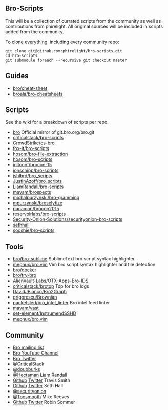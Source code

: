 Bro-Scripts
-----------

This will be a collection of currated scripts from the community as well as contributions from phirelight.  All original sources will be included in scripts added from the community.

To clone everything, including every community repo:

    git clone git@github.com:phirelight/bro-scripts.git
    cd bro-scripts 
    git submodule foreach --recursive git checkout master

Guides
------

* [bro/cheat-sheet](https://github.com/bro/cheat-sheet)
* [broala/bro-cheatsheets](https://github.com/broala/bro-cheatsheets)

Scripts
-------

See the wiki for a breakdown of scripts per repo.

* [bro](https://github.com/bro/bro) Official mirror of git.bro.org/bro.git
* [criticalstack/bro-scripts](https://github.com/criticalstack/bro-scripts)
* [CrowdStrike/cs-bro](https://github.com/CrowdStrike/cs-bro)
* [fox-it/bro-scripts](https://github.com/fox-it/bro-scripts)
* [hosom/bro-file-extraction](https://github.com/hosom/bro-file-extraction)
* [hosom/bro-scripts](https://github.com/hosom/bro-scripts)
* [initconf/brocon-15](https://github.com/initconf/brocon-15)
* [jonschipp/bro-scripts](https://github.com/jonschipp/bro-scripts)
* [jshlbrd/bro_scripts](https://github.com/jshlbrd/bro_scripts)
* [JustinAzoff/bro_scripts](https://github.com/JustinAzoff/bro_scripts)
* [LiamRandall/bro-scripts](https://github.com/LiamRandall/bro-scripts)
* [mavam/brospects](https://github.com/mavam/brospects)
* [michalpurzynski/bro-gramming](https://github.com/michalpurzynski/bro-gramming)
* [mpurzynski/broselytize](https://github.com/mpurzynski/broselytize)
* [panaman/brocon2015](https://github.com/panaman/brocon2015)
* [reservoirlabs/bro-scripts](https://github.com/reservoirlabs/bro-scripts)
* [Security-Onion-Solutions/securityonion-bro-scripts](https://github.com/Security-Onion-Solutions/securityonion-bro-scripts)
* [sethhall](https://github.com/sethhall?tab=repositories)
* [sooshie/bro-scripts](https://github.com/sooshie/bro-scripts)

Tools
-----

* [bro/bro-sublime](https://github.com/bro/bro-sublime) SublimeText bro script syntax highlighter
* [mephux/bro.vim](https://github.com/mephux/bro.vim) Vim bro script syntax highlighter and file detection
* [bro/docker](https://github.com/bro/bro-docker)
* [bro/try-bro](https://github.com/bro/try-bro)
* [AlienVault-Labs/OTX-Apps-Bro-IDS](https://github.com/AlienVault-Labs/OTX-Apps-Bro-IDS)
* [criticalstack/brotop](https://github.com/criticalstack/brotop) Top for bro logs
* [DavidJBianco/Bro2Graph](https://github.com/DavidJBianco/Bro2Graph)
* [grigorescu/Brownian](https://github.com/grigorescu/Brownian)
* [packetsled/bro_intel_linter](https://github.com/packetsled/bro_intel_linter) Bro intel feed linter
* [mavam/vast](https://github.com/mavam/vast)
* [set-element/InstrumendSSHD](https://github.com/set-element/InstrumentedSSHD)
* [mephux/bro.vim](https://github.com/mephux/bro.vim)

Community
---------

* [Bro mailing list](http://mailman.icsi.berkeley.edu/mailman/listinfo/bro)
* [Bro YouTube Channel](https://www.youtube.com/user/BroPlatform)
* [Bro Twitter](https://twitter.com/Bro_IDS)
* [@CriticalStack](https://twitter.com/CriticalStack)
* [@doubburks](https://twitter.com/dougburks)
* [@Hectaman](https://twitter.com/Hectaman) Liam Randall
* [Github](https://github.com/TravisFSmith) [Twitter](https://twitter.com/MrTrav) Travis Smith 
* [Github](https://github.com/sethhall) [Twitter](https://twitter.com/remor) Seth Hall
* [@securityonion](https://twitter.com/securityonion)
* [@Toosmooth](https://twitter.com/Toosmooth) Mike Reeves
* [Github](https://github.com/rsmmr) [Twitter](https://twitter.com/rsmmr) Robin Sommer
